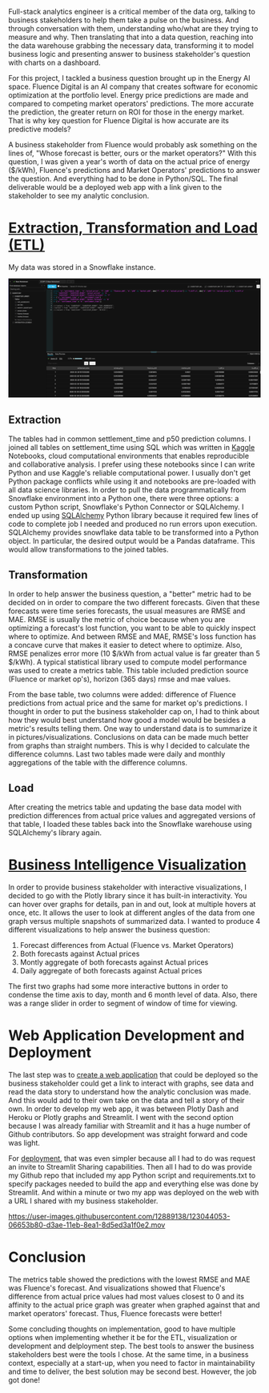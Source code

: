 Full-stack analytics engineer is a critical member of the data org, talking to business stakeholders to help them take a pulse on the business. And through conversation
with them, understanding who/what are they trying to measure and why. Then translating that into a data question, reaching into the data warehouse grabbing the necessary 
data, transforming it to model business logic and presenting answer to business stakeholder's question with charts on a dashboard. 

For this project, I tackled a business question brought up in the Energy AI space. Fluence Digital is an AI company that creates software for economic optimization 
at the portfolio level. Energy price predictions are made and compared to competing market operators' predictions. The more accurate the prediction, the greater return on 
ROI for those in the energy market. That is why key question for Fluence Digital is how accurate are its predictive models?

A business stakeholder from Fluence would probably ask something on the lines of, "Whose forecast is better, ours or the market operators?" With this question, I was
given a year's worth of data on the actual price of energy ($/kWh), Fluence's predictions and Market Operators' predictions to answer the question. And everything had 
to be done in Python/SQL. The final deliverable would be a deployed web app with a link given to the stakeholder to see my analytic conclusion.

# [Extraction, Transformation and Load (ETL)](https://nbviewer.jupyter.org/github/mindyng/2021-Projects/blob/main/fluence_digital/fluence-digital-etl.ipynb)

My data was stored in a Snowflake instance. 

![snowflake](snowflake.png)

## Extraction

The tables had in common settlement_time and p50 prediction columns. I joined all tables on settlement_time using SQL which was written in [Kaggle](https://www.kaggle.com/) 
Notebooks, cloud computational environments that enables reproducible and collaborative analysis. I prefer using these notebooks since I can write Python and use
Kaggle's reliable computational power. I usually don't get Python package conflicts while using it and notebooks are pre-loaded with all data science libraries.
In order to pull the data programmatically from Snowflake environment into a Python one, there were three options: a custom Python script, Snowflake's Python Connector
or SQLAlchemy. I ended up using [SQLAlchemy](https://pypi.org/project/SQLAlchemy/) Python library because it required few lines of code to complete job I needed and produced no 
run errors upon execution. SQLAlchemy provides snowflake data table to be transformed into a Python object. In particular, the desired output would be a Pandas dataframe. This would allow 
transformations to the joined tables. 

## Transformation

In order to help answer the business question, a "better" metric had to be decided on in order to compare the two different forecasts. Given that these forecasts 
were time series forecasts, the usual measures are RMSE and MAE. RMSE is usually the metric of choice because when you are optimizing a forecast's lost function, 
you want to be able to quickly inspect where to optimize. And between RMSE and MAE, RMSE's loss function has a concave curve that makes it easier to detect where
to optimize. Also, RMSE penalizes error more (10 $/kWh from actual value is far greater than 5 $/kWh). A typical statistical library used to compute model performance
was used to create a metrics table. This table included prediction source (Fluence or market op's), horizon (365 days) rmse and mae values. 

From the base table, two columns were added: difference of Fluence predictions from actual price and the same for market op's predictions. I thought in order to
put the business stakeholder cap on, I had to think about how they would best understand how good a model would be besides a metric's results telling them. 
One way to understand data is to summarize it in pictures/visualizations. Conclusions on data can be made much better from graphs than straight numbers. This is why
I decided to calculate the difference columns. Last two tables made were daily and monthly aggregations of the table with the difference columns.

## Load

After creating the metrics table and updating the base data model with prediction differences from actual price values and aggregated versions of that table, I 
loaded these tables back into the Snowflake warehouse using SQLAlchemy's library again. 

# [Business Intelligence Visualization](https://www.kaggle.com/mindyng/fluence-digital-biz-viz)

In order to provide business stakeholder with interactive visualizations, I decided to go with the Plotly library since it has built-in interactivity. You can hover over
graphs for details, pan in and out, look at multiple hovers at once, etc. It allows the user to look at different angles of the data from one graph versus multiple snapshots 
of summarized data. I wanted to produce 4 different visualizations to help answer the business question: 

1. Forecast differences from Actual (Fluence vs. Market Operators)
2. Both forecasts against Actual prices
3. Montly aggregate of both forecasts against Actual prices
4. Daily aggregate of both forecasts against Actual prices

The first two graphs had some more interactive buttons in order to condense the time axis to day, month and 6 month level of data. Also, there was a range slider
in order to segment of window of time for viewing.

# Web Application Development and Deployment

The last step was to [create a web application](https://www.kaggle.com/mindyng/fluence-digital-app-and-deployment/) that could be deployed so the business stakeholder could get a link to interact with graphs, see data and read the data 
story to understand how the analytic conclusion was made. And this would add to their own take on the data and tell a story of their own. In order to develop my web app,
it was between Plotly Dash and Heroku or Plotly graphs and Streamlit. I went with the second option because I was already familiar with Streamlit and it has a 
huge number of Github contributors. So app development was straight forward and code was light.

For [deployment](https://share.streamlit.io/mindyng/2021-projects/main/fluence_digital/streamlit_deploy.py), that was even simpler because all I had to do was request an invite to Streamlit Sharing capabilities. Then all I had to do was provide my Github repo 
that included my app Python script and requirements.txt to specify packages needed to build the app and everything else was done by Streamlit. And within a minute
or two my app was deployed on the web with a URL I shared with my business stakeholder.

https://user-images.githubusercontent.com/12889138/123044053-06653b80-d3ae-11eb-8ea1-8d5ed3a1f0e2.mov

# Conclusion

The metrics table showed the predictions with the lowest RMSE and MAE was Fluence's forecast. And visualizations showed that Fluence's difference from actual 
price values had most values closest to 0 and its affinity to the actual price graph was greater when graphed against that and market operators' forecast. Thus, 
Fluence forecasts were better!

Some concluding thoughts on implementation, good to have multiple options when implementing whether it be for the ETL, visualization or development and delployment 
step. The best tools to answer the business stakeholders best were the tools I chose. At the same time, in a business context, especially at a start-up, when
you need to factor in maintainability and time to deliver, the best solution may be second best. However, the job got done!
